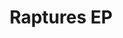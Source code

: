 ---
artist: Key Blue
title: "Raptures EP"
art_path: /images/key-blue-raptures-ep
external_url: https://keyblue.bandcamp.com/album/raptures-ep
redirect_to: /
---